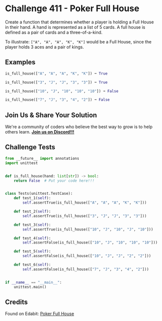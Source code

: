 # Challenge 411 - Poker Full House

Create a function that determines whether a player is holding a Full House in their hand. A hand is represented as a list of 5 cards. A full house is defined as a pair of cards and a three-of-a-kind.

To illustrate: `["A", "A", "A", "K", "K"]` would be a Full House, since the player holds 3 aces and a pair of kings.

## Examples
```python
is_full_house(["A", "A", "A", "K", "K"]) ➞ True

is_full_house(["3", "J", "J", "3", "3"]) ➞ True

is_full_house(["10", "J", "10", "10", "10"]) ➞ False

is_full_house(["7", "J", "3", "4", "2"]) ➞ False
```
## Join Us & Share Your Solution

We're a community of coders who believe the best way to grow is to help others learn. **[Join us on Discord!!!](https://discord.gg/sfHykntuGy)**

## Challenge Tests
```python
from __future__ import annotations
import unittest


def is_full_house(hand: list[str]) -> bool:
    return False  # Put your code here!!!


class Tests(unittest.TestCase):
    def test_1(self):
        self.assertTrue(is_full_house(["A", "A", "A", "K", "K"]))

    def test_2(self):
        self.assertTrue(is_full_house(["3", "J", "J", "3", "3"]))

    def test_3(self):
        self.assertTrue(is_full_house(["10", "J", "10", "J", "10"]))

    def test_4(self):
        self.assertFalse(is_full_house(["10", "J", "10", "10", "10"]))

    def test_5(self):
        self.assertFalse(is_full_house(["10", "J", "J", "2", "2"]))

    def test_6(self):
        self.assertFalse(is_full_house(["7", "J", "3", "4", "2"]))


if __name__ == "__main__":
    unittest.main()
```
## Credits

Found on Edabit: [Poker Full House](https://edabit.com/challenge/uugzpwJXKdiESZbjM)
